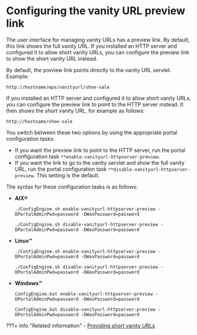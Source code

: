 # Configuring the vanity URL preview link

The user interface for managing vanity URLs has a preview link. By default, this link shows the full vanity URL. If you installed an HTTP server and configured it to allow short vanity URLs, you can configure the preview link to show the short vanity URL instead.

By default, the preview link points directly to the vanity URL servlet. Example:

```
http://hostname/wps/vanityurl/shoe-sale
```

If you installed an HTTP server and configured it to allow short vanity URLs, you can configure the preview link to point to the HTTP server instead. It then shows the short vanity URL, for example as follows:

```
http://hostname/shoe-sale
```

You switch between these two options by using the appropriate portal configuration tasks:

-   If you want the preview link to point to the HTTP server, run the portal configuration task `**enable-vanityurl-httpserver-preview`.
-   If you want the link to go to the vanity servlet and show the full vanity URL, run the portal configuration task `**disable-vanityurl-httpserver-preview`. This setting is the default.

The syntax for these configuration tasks is as follows:

-   **AIX®**

    `./ConfigEngine.sh enable-vanityurl-httpserver-preview -DPortalAdminPwd=password -DWasPassword=password`

    `./ConfigEngine.sh disable-vanityurl-httpserver-preview -DPortalAdminPwd=password -DWasPassword=password`


-   **Linux™**

    `./ConfigEngine.sh enable-vanityurl-httpserver-preview -DPortalAdminPwd=password -DWasPassword=password`
    
    `./ConfigEngine.sh disable-vanityurl-httpserver-preview -DPortalAdminPwd=password -DWasPassword=password`

-   **Windows™**

    `ConfigEngine.bat enable-vanityurl-httpserver-preview -DPortalAdminPwd=password -DWasPassword=password`

    `ConfigEngine.bat disable-vanityurl-httpserver-preview -DPortalAdminPwd=password -DWasPassword=password`


???+ info "Related information"
     - [Providing short vanity URLs](../adm_vanity_url/van_url_short.md)

